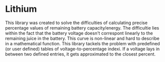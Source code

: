 # Lithium

This library was created to solve the difficulties of calculating precise percentage values of remaining battery capacity/energy.
The difficultie lies within the fact that the battery voltage doesn't correspont linearly to the remaining juice in the battery. This curve is non-linear and hard to describe in a mathematical function. This library tackels the problem with predefined (or user defined) tables of voltage-to-percentage indexi. If a voltage lays in between two defined entries, it gets approximated to the closest percent.

